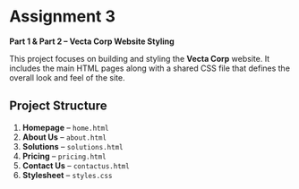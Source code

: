 # Assignment 3  
**Part 1 & Part 2 – Vecta Corp Website Styling**

This project focuses on building and styling the **Vecta Corp** website. It includes the main HTML pages along with a shared CSS file that defines the overall look and feel of the site.  

## Project Structure
1. **Homepage** – `home.html`  
2. **About Us** – `about.html`  
3. **Solutions** – `solutions.html`  
4. **Pricing** – `pricing.html`  
5. **Contact Us** – `contactus.html`  
6. **Stylesheet** – `styles.css`  



